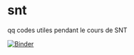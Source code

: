 # snt

qq codes utiles pendant le cours de SNT

[![Binder](https://mybinder.org/badge_logo.svg)](https://mybinder.org/v2/gh/matchre/snt/master)
